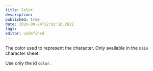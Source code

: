 ```yaml
---
title: Color
description: 
published: true
date: 2020-09-24T12:02:16.262Z
tags: 
editor: undefined
---
```


The color used to represent the character. Only available in the `main` character sheet.

Use only the id `color`.